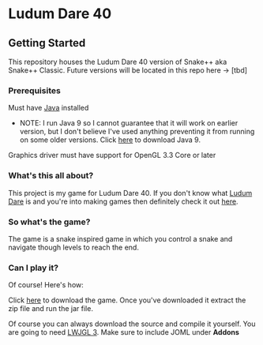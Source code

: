 # Ludum Dare 40

## Getting Started

This repository houses the Ludum Dare 40 version of Snake++ aka Snake++ Classic. Future versions will be located in this repo here -> [tbd]

### Prerequisites
Must have [Java](http://www.oracle.com/technetwork/java/javase/downloads/jdk8-downloads-2133151.html) installed
* NOTE: I run Java 9 so I cannot guarantee that it will work on earlier version, but I don't believe I've used anything preventing it from running on some older versions. Click [here](http://www.oracle.com/technetwork/java/javase/downloads/jdk9-downloads-3848520.html) to download Java 9.

Graphics driver must have support for OpenGL 3.3 Core or later

### What's this all about?
This project is my game for Ludum Dare 40. If you don't know what [Ludum Dare](https://ldjam.com/about) is and you're into making games then definitely check it out [here](https://ldjam.com/about).

### So what's the game?
The game is a snake inspired game in which you control a snake and navigate though levels to reach the end.

### Can I play it?
Of course! Here's how:

Click [here](https://drive.google.com/drive/folders/1CPgHTXhfeaYPd9OUWtnpnup5hiO7CTq2?usp=sharing) to download the game. Once you've downloaded it extract the zip file and run the jar file.

Of course you can always download the source and compile it yourself. You are going to need [LWJGL 3](https://www.lwjgl.org/download). Make sure to include JOML under **Addons**
